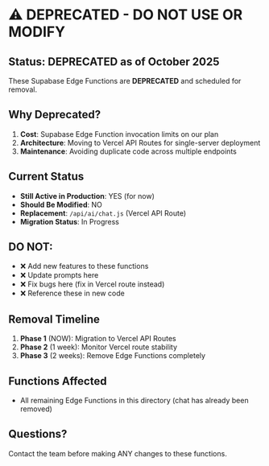 # ⚠️ DEPRECATED - DO NOT USE OR MODIFY

## Status: DEPRECATED as of October 2025

These Supabase Edge Functions are **DEPRECATED** and scheduled for removal.

## Why Deprecated?

1. **Cost**: Supabase Edge Function invocation limits on our plan
2. **Architecture**: Moving to Vercel API Routes for single-server deployment
3. **Maintenance**: Avoiding duplicate code across multiple endpoints

## Current Status

- **Still Active in Production**: YES (for now)
- **Should Be Modified**: NO
- **Replacement**: `/api/ai/chat.js` (Vercel API Route)
- **Migration Status**: In Progress

## DO NOT:
- ❌ Add new features to these functions
- ❌ Update prompts here
- ❌ Fix bugs here (fix in Vercel route instead)
- ❌ Reference these in new code

## Removal Timeline

1. **Phase 1** (NOW): Migration to Vercel API Routes
2. **Phase 2** (1 week): Monitor Vercel route stability
3. **Phase 3** (2 weeks): Remove Edge Functions completely

## Functions Affected

- All remaining Edge Functions in this directory (chat has already been removed)

## Questions?

Contact the team before making ANY changes to these functions.
